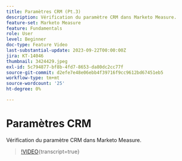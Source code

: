 ```yaml
---
title: Paramètres CRM (Pt.3)
description: Vérification du paramètre CRM dans Marketo Measure.
feature-set: Marketo Measure
feature: Fundamentals
role: User
level: Beginner
doc-type: Feature Video
last-substantial-update: 2023-09-22T00:00:00Z
jira: KT-14046
thumbnail: 3424429.jpeg
exl-id: 5c794877-bf8b-4fd7-8653-da80dc2cc77f
source-git-commit: d2efe7e48e06ebb4f39716f9cc9612bd67451eb5
workflow-type: tm+mt
source-wordcount: '25'
ht-degree: 0%

---
```


# Paramètres CRM

Vérification du paramètre CRM dans Marketo Measure.

>[!VIDEO](https://video.tv.adobe.com/v/3451740/?learn=on&captions=fre_fr){transcript=true}
